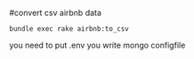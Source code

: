 #convert csv airbnb data

```
bundle exec rake airbnb:to_csv
```

you need to put .env
you write mongo configfile
